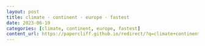 ```yaml
---
layout: post
title: climate · continent · europe · fastest
date: 2023-06-19
categories: [climate, continent, europe, fastest]
content_url: https://papercliff.github.io/redirect/?q=climate+continent+europe+fastest&tbs=cdr:1,cd_min:6/18/2023,cd_max:6/20/2023
---
```

